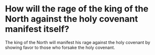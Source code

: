 # How will the rage of the king of the North against the holy covenant manifest itself?

The king of the North will manifest his rage against the holy covenant by showing favor to those who forsake the holy covenant.
